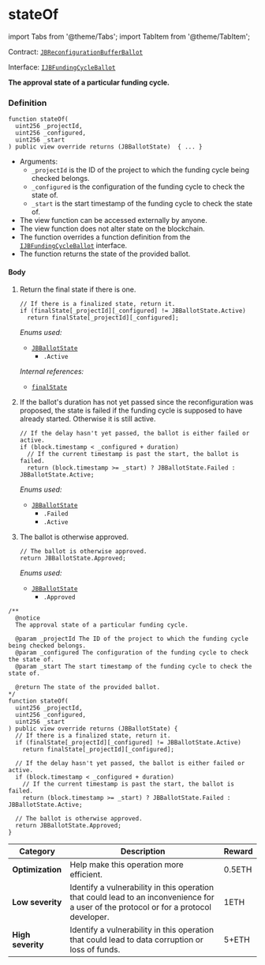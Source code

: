 # stateOf

import Tabs from '@theme/Tabs';
import TabItem from '@theme/TabItem';

Contract: [`JBReconfigurationBufferBallot`](/dev/deprecated/v2/contracts/or-ballots/jbreconfigurationbufferballot)

Interface: [`IJBFundingCycleBallot`](/dev/deprecated/v2/contracts/interfaces/ijbreconfigurationbufferballot)

<Tabs>
<TabItem value="Step by step" label="Step by step">

**The approval state of a particular funding cycle.**

### Definition

```
function stateOf(
  uint256 _projectId,
  uint256 _configured,
  uint256 _start
) public view override returns (JBBallotState)  { ... }
```

* Arguments:
  * `_projectId` is the ID of the project to which the funding cycle being checked belongs.
  * `_configured` is the configuration of the funding cycle to check the state of.
  * `_start` is the start timestamp of the funding cycle to check the state of.
* The view function can be accessed externally by anyone.
* The view function does not alter state on the blockchain.
* The function overrides a function definition from the [`IJBFundingCycleBallot`](/dev/deprecated/v2/interfaces/ijbfundingcycleballot.md) interface.
* The function returns the state of the provided ballot.

#### Body

1.  Return the final state if there is one. 

    ```
    // If there is a finalized state, return it.
    if (finalState[_projectId][_configured] != JBBallotState.Active)
      return finalState[_projectId][_configured];
    ```

    _Enums used:_

    * [`JBBallotState`](/dev/deprecated/v2/enums/jbballotstate.md)
      * `.Active`

    _Internal references:_

    * [`finalState`](/dev/deprecated/v2/contracts/or-ballots/jbreconfigurationbufferballot/properties/finalstate.md)

2.  If the ballot's duration has not yet passed since the reconfiguration was proposed, the state is failed if the funding cycle is supposed to have already started. Otherwise it is still active.  

    ```
    // If the delay hasn't yet passed, the ballot is either failed or active.
    if (block.timestamp < _configured + duration)
      // If the current timestamp is past the start, the ballot is failed.
      return (block.timestamp >= _start) ? JBBallotState.Failed : JBBallotState.Active;
    ```

    _Enums used:_

    * [`JBBallotState`](/dev/deprecated/v2/enums/jbballotstate.md)
      * `.Failed`
      * `.Active`

3. The ballot is otherwise approved. 

    ```
    // The ballot is otherwise approved.
    return JBBallotState.Approved;
    ```

    _Enums used:_

    * [`JBBallotState`](/dev/deprecated/v2/enums/jbballotstate.md)
      * `.Approved`

</TabItem>

<TabItem value="Code" label="Code">

```
/**
  @notice 
  The approval state of a particular funding cycle.

  @param _projectId The ID of the project to which the funding cycle being checked belongs.
  @param _configured The configuration of the funding cycle to check the state of.
  @param _start The start timestamp of the funding cycle to check the state of.

  @return The state of the provided ballot.
*/
function stateOf(
  uint256 _projectId,
  uint256 _configured,
  uint256 _start
) public view override returns (JBBallotState) {
  // If there is a finalized state, return it.
  if (finalState[_projectId][_configured] != JBBallotState.Active)
    return finalState[_projectId][_configured];

  // If the delay hasn't yet passed, the ballot is either failed or active.
  if (block.timestamp < _configured + duration)
    // If the current timestamp is past the start, the ballot is failed.
    return (block.timestamp >= _start) ? JBBallotState.Failed : JBBallotState.Active;

  // The ballot is otherwise approved.
  return JBBallotState.Approved;
}
```

</TabItem>

<TabItem value="Bug bounty" label="Bug bounty">

| Category          | Description                                                                                                                            | Reward |
| ----------------- | -------------------------------------------------------------------------------------------------------------------------------------- | ------ |
| **Optimization**  | Help make this operation more efficient.                                                                                               | 0.5ETH |
| **Low severity**  | Identify a vulnerability in this operation that could lead to an inconvenience for a user of the protocol or for a protocol developer. | 1ETH   |
| **High severity** | Identify a vulnerability in this operation that could lead to data corruption or loss of funds.                                        | 5+ETH  |

</TabItem>
</Tabs>
